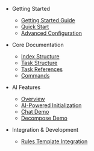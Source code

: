 * Getting Started
  * [Getting Started Guide](getting-started.md)
  * [Quick Start](quick-start.md)
  * [Advanced Configuration](advanced-configuration.md)

* Core Documentation
  * [Index Structure](index-structure.md)
  * [Task Structure](task-structure.md)
  * [Task References](references.md)
  * [Commands](commands.md)

* AI Features
  * [Overview](ai-features.md)
  * [AI-Powered Initialization](ai-init.md)
  * [Chat Demo](demos/chat-demo.md)
  * [Decompose Demo](demos/decompose-demo.md)

* Integration & Development
  * [Rules Template Integration](rules-template-integration.md)
